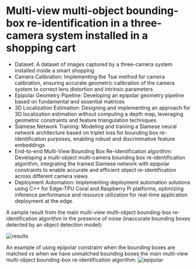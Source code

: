 # Multi-view multi-object bounding-box re-identification in a three-camera system installed in a shopping cart

* Dataset: A dataset of images captured by a three-camera system installed inside a smart shopping
* Camera Calibration: Implementing the Tsai method for camera calibration, ensuring accurate geometric calibration of the camera system to correct lens distortion and intrinsic parameters
* Epipolar Geometry Pipeline: Developing an epipolar geometry pipeline based on fundamental and essential matrices
* 3D Localization Estimation: Designing and implementing an approach for 3D localization estimation without computing a depth map, leveraging geometric constraints and feature triangulation techniques
* Siamese Network Training: Modeling and training a Siamese neural network architecture based on triplet loss for bounding box re-identification purposes, enabling robust and discriminative feature embeddings
* End-to-end Multi-View Bounding Box Re-Identification algorithm: Developing a multi-object multi-camera bounding box re-identification algorithm, integrating the trained Siamese network with epipolar constraints to enable accurate and efficient object re-identification across different camera views
* Deployment Automation: Implementing deployment automation solutions using C++ for Edge-TPU Coral and Raspberry Pi platforms, optimizing inference performance and resource utilization for real-time application deployment at the edge.

A sample result from the main  multi-view multi-object bounding-box re-identification algorithm in the presence of noise (inaccurate bounding boxes detected by an object detection model):

![results](https://github.com/shahrokh1106/multiview-boundingbox-reidentification-smart-cart/assets/44213732/bbae13c3-cb97-45a1-afea-bcfb479d0ecd)

An example of using epipolar constraint when the bounding boxes are matched vs when we have unmatched bounding boxes the main  multi-view multi-object bounding-box re-identification algorithm:
![epipolar](https://github.com/shahrokh1106/multiview-boundingbox-reidentification-smart-cart/assets/44213732/e8805a16-3578-4bf1-ba91-25990e6bba99)
